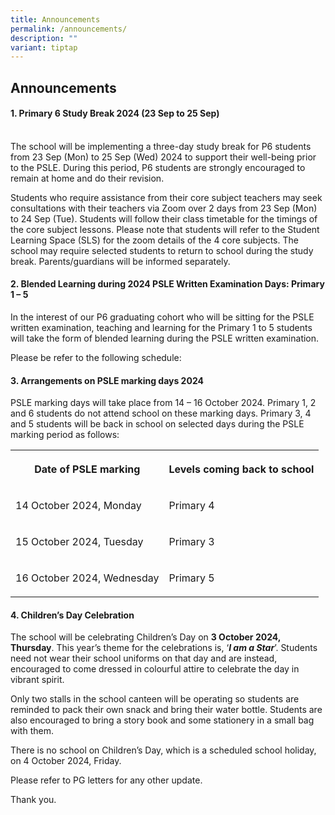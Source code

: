 ```yaml
---
title: Announcements
permalink: /announcements/
description: ""
variant: tiptap
---
```

<h2>Announcements</h2>
<h4><strong>1.  Primary 6 Study Break 2024 (23 Sep to 25 Sep)</strong></h4>
<p>
<br>The school will be implementing a three-day study break for P6 students
from 23 Sep (Mon) to 25 Sep (Wed) 2024 to support their well-being prior
to the PSLE. During this period, P6 students are strongly encouraged to
remain at home and do their revision.
<br>
</p>
<p>Students who require assistance from their core subject teachers may seek
consultations with their teachers via Zoom over 2 days from 23 Sep (Mon)
to 24 Sep (Tue). Students will follow their class timetable for the timings
of the core subject lessons. Please note that students will refer to the
Student Learning Space (SLS) for the zoom details of the 4 core subjects.
The school may require selected students to return to school during the
study break. Parents/guardians will be informed separately.
<br>
</p>
<h4><strong>2.  Blended Learning during 2024 PSLE Written Examination Days: Primary 1 – 5</strong></h4>
<p>In the interest of our P6 graduating cohort who will be sitting for the
PSLE written examination, teaching and learning for the Primary 1 to 5
students will take the form of blended learning during the PSLE written
examination.</p>
<p>Please be refer to the following schedule:</p>
<p></p>
<h4><strong>3.  Arrangements on PSLE marking days 2024</strong></h4>
<p>PSLE marking days will take place from 14 – 16 October 2024. Primary 1,
2 and 6 students do not attend school on these marking days. Primary 3,
4 and 5 students will be back in school on selected days during the PSLE
marking period as follows:</p>
<p></p>
<table style="minWidth: 50px">
<colgroup>
<col>
<col>
</colgroup>
<tbody>
<tr>
<th rowspan="1" colspan="1">
<p>Date of PSLE marking</p>
</th>
<th rowspan="1" colspan="1">
<p>Levels coming back to school</p>
</th>
</tr>
<tr>
<td rowspan="1" colspan="1">
<p>14 October 2024, Monday</p>
</td>
<td rowspan="1" colspan="1">
<p>Primary 4</p>
</td>
</tr>
<tr>
<td rowspan="1" colspan="1">
<p>15 October 2024, Tuesday</p>
</td>
<td rowspan="1" colspan="1">
<p>Primary 3</p>
</td>
</tr>
<tr>
<td rowspan="1" colspan="1">
<p>16 October 2024, Wednesday</p>
</td>
<td rowspan="1" colspan="1">
<p>Primary 5</p>
</td>
</tr>
</tbody>
</table>
<p></p>
<h4><strong>4.  Children’s Day Celebration</strong></h4>
<p>The school will be celebrating Children’s Day on <strong>3 October 2024, Thursday</strong>.
This year’s theme for the celebrations is, ‘<strong><em>I am a Star</em></strong>’.
Students need not wear their school uniforms on that day and are instead,
encouraged to come dressed in colourful attire to celebrate the day in
vibrant spirit.</p>
<p>Only two stalls in the school canteen will be operating so students are
reminded to pack their own snack and bring their water bottle. Students
are also encouraged to bring a story book and some stationery in a small
bag with them.</p>
<p></p>
<p>There is no school on Children’s Day, which is a scheduled school holiday,
on 4 October 2024, Friday.</p>
<p></p>
<p></p>
<p>Please refer to PG letters for any other update.</p>
<p>Thank you.</p>